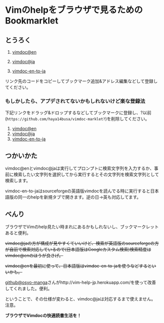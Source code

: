 Vimのhelpをブラウザで見るためのBookmarklet
=====

とうろく
-----
1. [vimdoc@en](https://raw.github.com/haya14busa/vimdoc-marklet/master/vimdoc-marklet-en.mim.js)

2. [vimdoc@ja](https://raw.github.com/haya14busa/vimdoc-marklet/master/vimdoc-marklet-ja.mim.js)

3. [vimdoc-en-to-ja](https://raw.github.com/haya14busa/vimdoc-marklet/master/vimdoc-en-to-ja.mim.js)

リンク先のコードをコピーしてブックマーク追加&アドレス編集などして登録してください。

### もしかしたら、アプデされてないかもしれないけど楽な登録法
下記リンクをドラッグ&ドロップするなどしてブックマークに登録し、?以前(`https://github.com/haya14busa/vimdoc-marklet?`)を削除してください。

1. <a href='https://github.com/haya14busa/vimdoc-marklet?javascript:(function(){var a=encodeURIComponent(window.getSelection()),a=a?a:encodeURIComponent(window.prompt("vimdoc@en"));"null"!=a&&""!=a&&window.open("http://vimdoc.sourceforge.net/search.php?search="+a+"&docs=help","_blank")})();'>vimdoc@en</a>
2. <a href='https://github.com/haya14busa/vimdoc-marklet?javascript:(function(){var a=encodeURIComponent(window.getSelection()),a=a?a:encodeURIComponent(window.prompt("vimdoc@ja"));"null"!=a&&""!=a&&window.open("http://vim-help-jp.herokuapp.com/vimdoc/?query="+a,"_blank")})();'>vimdoc@ja</a>
3. <a href='https://github.com/haya14busa/vimdoc-marklet?javascript:(function(){var a=window.location.href;re=/vimdoc.sourceforge.net/;re2=/vim-jp.org\/vimdoc-ja/;re.test(a)?(a=a.replace("vimdoc.sourceforge.net/htmldoc/","vim-jp.org/vimdoc-ja/"),window.open(a,"_blank")):re2.test(a)&&(a=a.replace("vim-jp.org/vimdoc-ja/","vimdoc.sourceforge.net/htmldoc/"),window.open(a,"_blank"))})();'>vimdoc-en-to-ja</a>


つかいかた
-----
vimdoc@enとvimdoc@jaは実行してプロンプトに検索文字列を入力するか、事前に検索したい文字列を選択してから実行するとその文字列を検索文字列として検索します。

vimdoc-en-to-jaはsourceforgeの英語版vimdocを読んでる時に実行すると日本語版の同一のhelpを新規タブで開きます。逆の日->英も対応してます。

べんり
-----
ブラウザでVimのhelp見たい時まれにあるかもしれないし、ブックマークレットあると便利。

<s>vimdoc@jaの方が構成が見やすくていいけど、検索が英語版のsourceforgeの方が自前で検索対応しているので(日本語版はGoogleカスタム検索)検索精度はvimdoc@enのほうが良さげ。

vimdoc@enを最初に使って、日本語版はvimdoc-en-to-jaを使うなどするといいかも。</s>

[github@osyo-manga](https://github.com/osyo-manga)さんがhttp://vim-help-jp.herokuapp.com/を使って改善してくれました。便利。

ということで、その仕様が変わると、vimdoc@jaは対応するまで使えません。注意。

**ブラウザでVimdocの快適読書生活を！**

